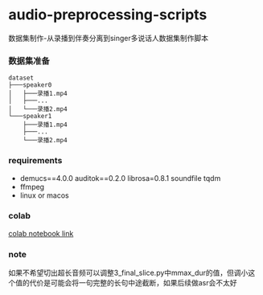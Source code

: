 # audio-preprocessing-scripts
数据集制作-从录播到伴奏分离到singer多说话人数据集制作脚本
### 数据集准备
```shell
dataset
├───speaker0
│   ├───录播1.mp4
│   ├───...
│   └───录播2.mp4
└───speaker1
    ├───录播1.mp4
    ├───...
    └───录播2.mp4
```
### requirements
+ demucs==4.0.0 auditok==0.2.0  librosa=0.8.1 soundfile tqdm
+ ffmpeg
+ linux or macos

### colab
[colab notebook link](https://colab.research.google.com/drive/1Z-a4HQ4CxyY1cSpVcaEZxta4GVRReens?usp=sharing) 
### note
如果不希望切出超长音频可以调整3_final_slice.py中mmax_dur的值，但调小这个值的代价是可能会将一句完整的长句中途截断，如果后续做asr会不太好